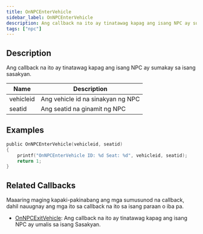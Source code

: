 ```yaml
---
title: OnNPCEnterVehicle
sidebar_label: OnNPCEnterVehicle
description: Ang callback na ito ay tinatawag kapag ang isang NPC ay sumakay sa isang sasakyan.
tags: ["npc"]
---
```


## Description

Ang callback na ito ay tinatawag kapag ang isang NPC ay sumakay sa isang sasakyan.

| Name         | Description                                             |
| ------------ | ------------------------------------------------------- |
| vehicleid    | Ang vehicle id na sinakyan ng NPC                       |
| seatid       | Ang seatid na ginamit ng NPC                            |

## Examples

```c
public OnNPCEnterVehicle(vehicleid, seatid)
{
    printf("OnNPCEnterVehicle ID: %d Seat: %d", vehicleid, seatid);
    return 1;
}
```

## Related Callbacks

Maaaring maging kapaki-pakinabang ang mga sumusunod na callback, dahil nauugnay ang mga ito sa callback na ito sa isang paraan o iba pa.

- [OnNPCExitVehicle](OnNPCExitVehicle): Ang callback na ito ay tinatawag kapag ang isang NPC ay umalis sa isang Sasakyan.